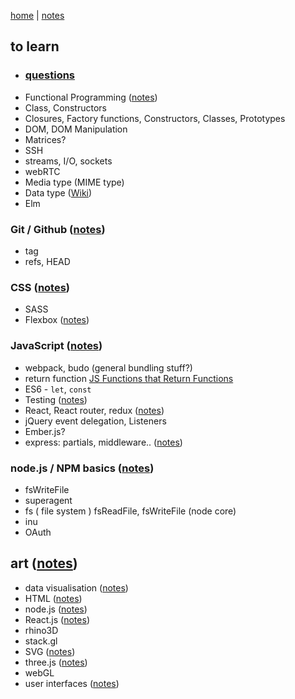 [home](README.md) | [notes](notes.md)

## to learn

- ### [questions](questions.md)
- Functional Programming ([notes](functional.md))
- Class, Constructors
- Closures, Factory functions, Constructors, Classes, Prototypes
- DOM, DOM Manipulation
- Matrices?
- SSH
- streams, I/O, sockets
- webRTC
- Media type (MIME type)
- Data type ([Wiki](https://en.wikipedia.org/wiki/Data_type))
- Elm

### Git / Github  ([notes](git-github.md))
- tag
- refs, HEAD

### CSS ([notes](CSS/CSS.md))
- SASS
- Flexbox ([notes](CSS/flexbox.md))

### JavaScript ([notes](javascript/notes.md))
- webpack, budo (general bundling stuff?)
- return function [JS Functions that Return Functions](https://davidwalsh.name/javascript-functions)
- ES6 - `let`, `const`
- Testing ([notes](testing.md))
- React, React router, redux ([notes](react/react.md))
- jQuery event delegation, Listeners
- Ember.js?
- express:  partials, middleware.. ([notes](javascript/express.md))

### node.js / NPM basics ([notes](javascript/node.md))
- fsWriteFile
- superagent
- fs ( file system ) fsReadFile, fsWriteFile (node core)
- inu
- OAuth


## art ([notes](art.md))
- data visualisation ([notes](dataVisualisation.md))
- HTML ([notes](HTML/HTML.md))
- node.js ([notes](javascript/node.md))
- React.js ([notes](react/react.md))
- rhino3D
- stack.gl
- SVG ([notes](HTML/SVG.md))
- three.js ([notes](javascript/node.md))
- webGL
- user interfaces ([notes](UI.md))
